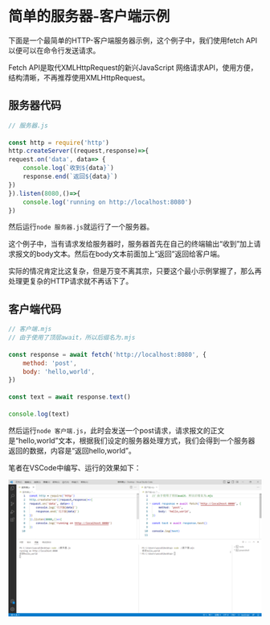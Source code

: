 # 简单的服务器-客户端示例

下面是一个最简单的HTTP-客户端服务器示例，这个例子中，我们使用fetch API以便可以在命令行发送请求。

Fetch API是取代XMLHttpRequest的新兴JavaScript 网络请求API，使用方便，结构清晰，不再推荐使用XMLHttpRequest。

## 服务器代码

```js
// 服务器.js

const http = require('http')
http.createServer((request,response)=>{
request.on('data', data=> {
    console.log(`收到${data}`)
    response.end(`返回${data}`)
})
}).listen(8080,()=>{
    console.log('running on http://localhost:8080')
})
```

然后运行`node 服务器.js`就运行了一个服务器。

这个例子中，当有请求发给服务器时，服务器首先在自己的终端输出“收到”加上请求报文的body文本。然后在body文本前面加上“返回”返回给客户端。

实际的情况肯定比这复杂，但是万变不离其宗，只要这个最小示例掌握了，那么再处理更复杂的HTTP请求就不再话下了。

## 客户端代码

```js
// 客户端.mjs
// 由于使用了顶层await，所以后缀名为.mjs

const response = await fetch('http://localhost:8080', {
    method: 'post',
    body: 'hello,world',
})

const text = await response.text()

console.log(text)
```

然后运行`node 客户端.js`，此时会发送一个post请求，请求报文的正文是“hello,world”文本，根据我们设定的服务器处理方式，我们会得到一个服务器返回的数据，内容是“返回hello,world”。

笔者在VSCode中编写、运行的效果如下：

![服务器-客户端示例](images/服务器-客户端示例.png)

